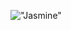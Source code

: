 !["Jasmine"][jasmine_logo]

[jasmine_logo]: https://jasmine.github.io/images/Jasmine-Horizontal-Large-White.png  "Optional title attribute"
